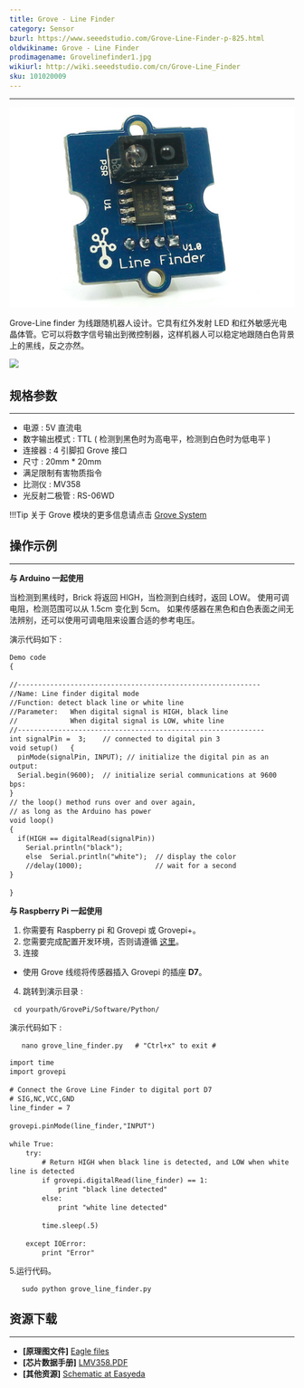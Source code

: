 ```yaml
---
title: Grove - Line Finder
category: Sensor
bzurl: https://www.seeedstudio.com/Grove-Line-Finder-p-825.html
oldwikiname: Grove - Line Finder
prodimagename: Grovelinefinder1.jpg
wikiurl: http://wiki.seeedstudio.com/cn/Grove-Line_Finder
sku: 101020009
---
```


---
![](https://github.com/SeeedDocument/Grove_Line_Finder/raw/master/images/Grovelinefinder1.jpg)

Grove-Line finder 为线跟随机器人设计。它具有红外发射 LED 和红外敏感光电晶体管。它可以将数字信号输出到微控制器，这样机器人可以稳定地跟随白色背景上的黑线，反之亦然。

[![](https://github.com/SeeedDocument/wiki_chinese/raw/master/docs/images/click_to_buy.PNG)](https://item.taobao.com/item.htm?spm=a1z10.3-c.w4002-11172317909.9.42e899986GihNh&id=540386082647)

## 规格参数
---
- 电源 : 5V 直流电
- 数字输出模式 : TTL ( 检测到黑色时为高电平，检测到白色时为低电平 )
- 连接器 : 4 引脚扣 Grove 接口
- 尺寸 : 20mm * 20mm
- 满足限制有害物质指令
- 比测仪 : MV358
- 光反射二极管 : RS-06WD

!!!Tip
    关于 Grove 模块的更多信息请点击 [Grove System](http://wiki.seeedstudio.com/cn/Grove_System/)

## 操作示例
---
**与 Arduino 一起使用**

当检测到黑线时，Brick 将返回 HIGH，当检测到白线时，返回 LOW。 使用可调电阻，检测范围可以从 1.5cm 变化到 5cm。 如果传感器在黑色和白色表面之间无法辨别，还可以使用可调电阻来设置合适的参考电压。

演示代码如下 :

```
Demo code
{

//------------------------------------------------------------
//Name: Line finder digital mode
//Function: detect black line or white line
//Parameter:   When digital signal is HIGH, black line
//             When digital signal is LOW, white line
//-------------------------------------------------------------
int signalPin =  3;    // connected to digital pin 3
void setup()   {
  pinMode(signalPin, INPUT); // initialize the digital pin as an output:
  Serial.begin(9600);  // initialize serial communications at 9600 bps:
}
// the loop() method runs over and over again,
// as long as the Arduino has power
void loop()
{
  if(HIGH == digitalRead(signalPin))
    Serial.println("black");
    else  Serial.println("white");  // display the color
  	//delay(1000);                  // wait for a second
}

}
```

**与 Raspberry Pi 一起使用**

1. 你需要有 Raspberry pi 和 Grovepi 或 Grovepi+。
2. 您需要完成配置开发环境，否则请遵循 [这里](http://wiki.seeedstudio.com/wiki/GrovePi+#Introducing_the_GrovePi.2B)。
3. 连接
  - 使用 Grove 线缆将传感器插入 Grovepi 的插座 **D7**。
4. 跳转到演示目录 :

```
 cd yourpath/GrovePi/Software/Python/
```

演示代码如下 :

```
   nano grove_line_finder.py   # "Ctrl+x" to exit #
```
```
import time
import grovepi

# Connect the Grove Line Finder to digital port D7
# SIG,NC,VCC,GND
line_finder = 7

grovepi.pinMode(line_finder,"INPUT")

while True:
    try:
        # Return HIGH when black line is detected, and LOW when white line is detected
        if grovepi.digitalRead(line_finder) == 1:
            print "black line detected"
        else:
            print "white line detected"

        time.sleep(.5)

    except IOError:
        print "Error"
```

5.运行代码。

```
   sudo python grove_line_finder.py
```

## 资源下载
---
- **[原理图文件]** [Eagle files](https://github.com/SeeedDocument/Grove_Line_Finder/raw/master/res/202000970_Grove%20-%20Line%20Finder%20v1.0_eagle%20files.zip)
- **[芯片数据手册]** [LMV358.PDF](https://github.com/SeeedDocument/Grove_Line_Finder/raw/master/res/Lmv358.pdf)
- **[其他资源]** [Schematic at Easyeda](https://easyeda.com/Seeed/Grove_Line_Finder_v1_1-dfc99c72325e41ff93a451882fd2e143)
